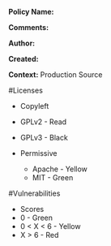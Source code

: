 **Policy Name:**

**Comments:** 

**Author:**

**Created:** 

**Context:** Production Source

#Licenses
 - Copyleft
  - GPLv2 - Read
  - GPLv3 - Black

- Permissive
  - Apache - Yellow
  - MIT - Green
    
#Vulnerabilities
 - Scores
  - 0 - Green
  - 0 < X < 6 - Yellow
  - X > 6 - Red

